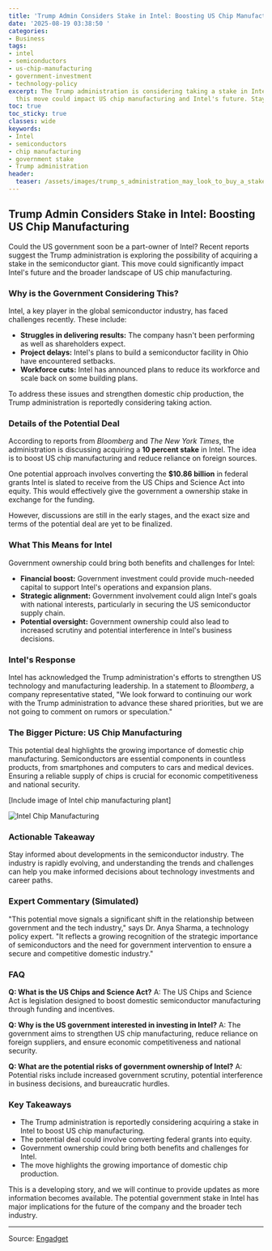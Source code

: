```yaml
---
title: 'Trump Admin Considers Stake in Intel: Boosting US Chip Manufacturing'
date: '2025-08-19 03:38:50 '
categories:
- Business
tags:
- intel
- semiconductors
- us-chip-manufacturing
- government-investment
- technology-policy
excerpt: The Trump administration is considering taking a stake in Intel. Learn how
  this move could impact US chip manufacturing and Intel's future. Stay informed!
toc: true
toc_sticky: true
classes: wide
keywords:
- Intel
- semiconductors
- chip manufacturing
- government stake
- Trump administration
header:
  teaser: /assets/images/trump_s_administration_may_look_to_buy_a_stake_in__20250819033850.jpg
---
```


## Trump Admin Considers Stake in Intel: Boosting US Chip Manufacturing

Could the US government soon be a part-owner of Intel? Recent reports suggest the Trump administration is exploring the possibility of acquiring a stake in the semiconductor giant. This move could significantly impact Intel's future and the broader landscape of US chip manufacturing.

### Why is the Government Considering This?

Intel, a key player in the global semiconductor industry, has faced challenges recently. These include:

*   **Struggles in delivering results:** The company hasn't been performing as well as shareholders expect.
*   **Project delays:** Intel's plans to build a semiconductor facility in Ohio have encountered setbacks.
*   **Workforce cuts:** Intel has announced plans to reduce its workforce and scale back on some building plans.

To address these issues and strengthen domestic chip production, the Trump administration is reportedly considering taking action.

### Details of the Potential Deal

According to reports from *Bloomberg* and *The New York Times*, the administration is discussing acquiring a **10 percent stake** in Intel. The idea is to boost US chip manufacturing and reduce reliance on foreign sources.

One potential approach involves converting the **$10.86 billion** in federal grants Intel is slated to receive from the US Chips and Science Act into equity. This would effectively give the government a ownership stake in exchange for the funding.

However, discussions are still in the early stages, and the exact size and terms of the potential deal are yet to be finalized.

### What This Means for Intel

Government ownership could bring both benefits and challenges for Intel:

*   **Financial boost:** Government investment could provide much-needed capital to support Intel's operations and expansion plans.
*   **Strategic alignment:** Government involvement could align Intel's goals with national interests, particularly in securing the US semiconductor supply chain.
*   **Potential oversight:** Government ownership could also lead to increased scrutiny and potential interference in Intel's business decisions.



### Intel's Response

Intel has acknowledged the Trump administration's efforts to strengthen US technology and manufacturing leadership. In a statement to *Bloomberg*, a company representative stated, "We look forward to continuing our work with the Trump administration to advance these shared priorities, but we are not going to comment on rumors or speculation."

### The Bigger Picture: US Chip Manufacturing

This potential deal highlights the growing importance of domestic chip manufacturing. Semiconductors are essential components in countless products, from smartphones and computers to cars and medical devices. Ensuring a reliable supply of chips is crucial for economic competitiveness and national security.

[Include image of Intel chip manufacturing plant]

![Intel Chip Manufacturing](https://o.aolcdn.com/images/dims?image_uri=https%3A%2F%2Fs.yimg.com%2Fos%2Fcreatr-uploaded-images%2F2025-08%2Ff6211560-77b3-11f0-92fa-e867d1e4f73d&resize=1400%2C926&client=19f2b5e49a271b2bde77&signature=9997211313afee17870320e50123066c280d71d6)

### Actionable Takeaway

Stay informed about developments in the semiconductor industry. The industry is rapidly evolving, and understanding the trends and challenges can help you make informed decisions about technology investments and career paths.

### Expert Commentary (Simulated)

"This potential move signals a significant shift in the relationship between government and the tech industry," says Dr. Anya Sharma, a technology policy expert. "It reflects a growing recognition of the strategic importance of semiconductors and the need for government intervention to ensure a secure and competitive domestic industry."

### FAQ

**Q: What is the US Chips and Science Act?**
A: The US Chips and Science Act is legislation designed to boost domestic semiconductor manufacturing through funding and incentives.

**Q: Why is the US government interested in investing in Intel?**
A: The government aims to strengthen US chip manufacturing, reduce reliance on foreign suppliers, and ensure economic competitiveness and national security.

**Q: What are the potential risks of government ownership of Intel?**
A: Potential risks include increased government scrutiny, potential interference in business decisions, and bureaucratic hurdles.

### Key Takeaways

*   The Trump administration is reportedly considering acquiring a stake in Intel to boost US chip manufacturing.
*   The potential deal could involve converting federal grants into equity.
*   Government ownership could bring both benefits and challenges for Intel.
*   The move highlights the growing importance of domestic chip production.

This is a developing story, and we will continue to provide updates as more information becomes available. The potential government stake in Intel has major implications for the future of the company and the broader tech industry.

---

Source: [Engadget](https://www.engadget.com/big-tech/trumps-administration-may-look-to-buy-a-stake-in-intel-213234862.html?src=rss)